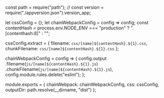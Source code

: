 const path = require("path");
// const version = require("./appversion.json").version_app;

let cssConfig = {};
let chainWebpackConfig = config => config;
const contentHash =
process.env.NODE_ENV === "production" ? ".[contenthash:8]" : "";

cssConfig.extract = {
filename: `css/[name]${contentHash}.${1}.css`,
chunkFilename: `css/[name]${contentHash}.${1}.css`
};

chainWebpackConfig = config => {
config.output
.filename(`js/[name]${contentHash}.${1}.js`)
.chunkFilename(`js/[name]${contentHash}.${1}.js`),
config.module.rules.delete("eslint");
};

module.exports = {
chainWebpack: chainWebpackConfig,
css: cssConfig,
outputDir: path.resolve(\_\_dirname, "dist")
};
